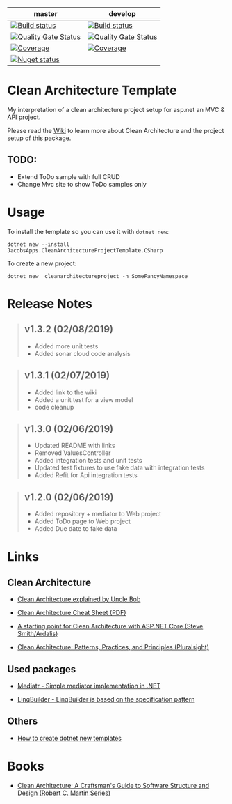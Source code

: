 | master | develop |
| --- | --- |
| [![Build status](https://ci.appveyor.com/api/projects/status/utcs7j2r5xsli0in/branch/master?svg=true)](https://ci.appveyor.com/project/jacobduijzer/cleanarchitecturetemplate-wxbn3/branch/master) | [![Build status](https://ci.appveyor.com/api/projects/status/utcs7j2r5xsli0in/branch/develop?svg=true)](https://ci.appveyor.com/project/jacobduijzer/cleanarchitecturetemplate-wxbn3/branch/develop) |
| [![Quality Gate Status](https://sonarcloud.io/api/project_badges/measure?branch=master&project=CleanArchitectureTemplate&metric=alert_status)](https://sonarcloud.io/dashboard?id=CleanArchitectureTemplate&branch=master) | [![Quality Gate Status](https://sonarcloud.io/api/project_badges/measure?branch=develop&project=CleanArchitectureTemplate&metric=alert_status)](https://sonarcloud.io/dashboard?id=CleanArchitectureTemplate&branch=develop) |
| [![Coverage](https://sonarcloud.io/api/project_badges/measure?branch=master&project=CleanArchitectureTemplate&metric=coverage)](https://sonarcloud.io/dashboard?id=CleanArchitectureTemplate&branch=master) | [![Coverage](https://sonarcloud.io/api/project_badges/measure?branch=develop&project=CleanArchitectureTemplate&metric=coverage)](https://sonarcloud.io/dashboard?id=CleanArchitectureTemplate&branch=develop) |
|   [![Nuget status](https://buildstats.info/nuget/JacobsApps.CleanArchitectureProjectTemplate.CSharp?includePreReleases=false)](https://www.nuget.org/packages/JacobsApps.CleanArchitectureProjectTemplate.CSharp/) | |


# Clean Architecture Template

My interpretation of a clean architecture project setup for asp.net an MVC & API project. 

Please read the [Wiki](https://github.com/jacobduijzer/CleanArchitectureTemplate/wiki) to learn more about Clean Architecture and the project setup of this package.

## TODO: 

* Extend ToDo sample with full CRUD
* Change Mvc site to show ToDo samples only

# Usage

To install the template so you can use it with `dotnet new`:

```
dotnet new --install JacobsApps.CleanArchitectureProjectTemplate.CSharp 
```

To create a new project:
```
dotnet new  cleanarchitectureproject -n SomeFancyNamespace
```

# Release Notes

> ## v1.3.2 (02/08/2019)
> - Added more unit tests 
> - Added sonar cloud code analysis

> ## v1.3.1 (02/07/2019)
> - Added link to the wiki
> - Added a unit test for a view model
> - code cleanup

> ## v1.3.0 (02/06/2019)
> - Updated README with links
> - Removed ValuesController
> - Added integration tests and unit tests
> - Updated test fixtures to use fake data with integration tests
> - Added Refit for Api integration tests

> ## v1.2.0 (02/06/2019)
> - Added repository + mediator to Web project
> - Added ToDo page to Web project
> - Added Due date to fake data

# Links

## Clean Architecture

- [Clean Architecture explained by Uncle Bob](http://blog.cleancoder.com/uncle-bob/2012/08/13/the-clean-architecture.html)

- [Clean Architecture Cheat Sheet (PDF)](https://www.planetgeek.ch/wp-content/uploads/2016/03/Clean-Architecture-V1.0.pdf)

- [A starting point for Clean Architecture with ASP.NET Core (Steve Smith/Ardalis)](https://github.com/ardalis/CleanArchitecture)

- [Clean Architecture: Patterns, Practices, and Principles (Pluralsight)](https://www.pluralsight.com/courses/clean-architecture-patterns-practices-principles)

## Used packages

- [Mediatr - Simple mediator implementation in .NET](https://github.com/jbogard/MediatR)
  
- [LinqBuilder - LinqBuilder is based on the specification pattern](https://github.com/Baune8D/linqbuilder)

## Others

- [How to create dotnet new templates](https://blogs.msdn.microsoft.com/dotnet/2017/04/02/how-to-create-your-own-templates-for-dotnet-new/)

# Books

- [Clean Architecture: A Craftsman's Guide to Software Structure and Design (Robert C. Martin Series)](https://www.amazon.com/Clean-Architecture-Craftsmans-Software-Structure/dp/0134494164)
